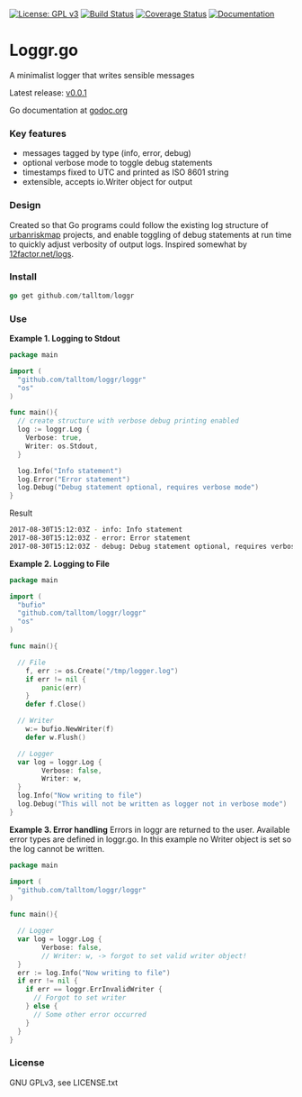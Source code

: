 [![License: GPL v3](https://img.shields.io/badge/License-GPL%20v3-blue.svg)](http://www.gnu.org/licenses/gpl-3.0)
[![Build Status](https://travis-ci.org/talltom/loggr.svg?branch=master)](https://travis-ci.org/talltom/loggr)
[![Coverage Status](https://coveralls.io/repos/github/talltom/loggr/badge.svg?branch=master)](https://coveralls.io/github/talltom/loggr?branch=master)
[![Documentation](https://img.shields.io/badge/Documentation-GoDoc-green.svg)](https://godoc.org/github.com/talltom/loggr/loggr)


Loggr.go
========

A minimalist logger that writes sensible messages

Latest release: [v0.0.1](https://github.com/talltom/loggr/releases/tag/v0.0.1)

Go documentation at [godoc.org](https://godoc.org/github.com/talltom/loggr/loggr)

### Key features
- messages tagged by type (info, error, debug)
- optional verbose mode to toggle debug statements
- timestamps fixed to UTC and printed as ISO 8601 string
- extensible, accepts io.Writer object for output

### Design
Created so that Go programs could follow the existing log structure of [urbanriskmap](https://github.com/urbanriskmap) projects, and enable toggling of debug statements at run time to quickly adjust verbosity of output logs. Inspired somewhat by [12factor.net/logs](https://12factor.net/logs).

### Install
```go
go get github.com/talltom/loggr
```

### Use
**Example 1. Logging to Stdout**
```go
package main

import (
  "github.com/talltom/loggr/loggr"
  "os"
)

func main(){
  // create structure with verbose debug printing enabled
  log := loggr.Log {
    Verbose: true,
    Writer: os.Stdout,
  }

  log.Info("Info statement")
  log.Error("Error statement")
  log.Debug("Debug statement optional, requires verbose mode")
}
```

Result
```sh
2017-08-30T15:12:03Z - info: Info statement
2017-08-30T15:12:03Z - error: Error statement
2017-08-30T15:12:03Z - debug: Debug statement optional, requires verbose mode
```

**Example 2. Logging to File**
```go
package main

import (
  "bufio"
  "github.com/talltom/loggr/loggr"
  "os"
)

func main(){

  // File
	f, err := os.Create("/tmp/logger.log")
	if err != nil {
		panic(err)
	}
	defer f.Close()

  // Writer
	w:= bufio.NewWriter(f)
	defer w.Flush()

  // Logger
  var log = loggr.Log {
  		Verbose: false,
  		Writer: w,
  }
  log.Info("Now writing to file")
  log.Debug("This will not be written as logger not in verbose mode")
}
```

**Example 3. Error handling**
Errors in loggr are returned to the user. Available error types are defined in loggr.go.
In this example no Writer object is set so the log cannot be written.
```go
package main

import (
  "github.com/talltom/loggr/loggr"
)

func main(){

  // Logger
  var log = loggr.Log {
  		Verbose: false,
  		// Writer: w, -> forgot to set valid writer object!
  }
  err := log.Info("Now writing to file")
  if err != nil {
    if err == loggr.ErrInvalidWriter {
      // Forgot to set writer
    } else {
      // Some other error occurred
    }
  }
}
```

### License
GNU GPLv3, see LICENSE.txt
